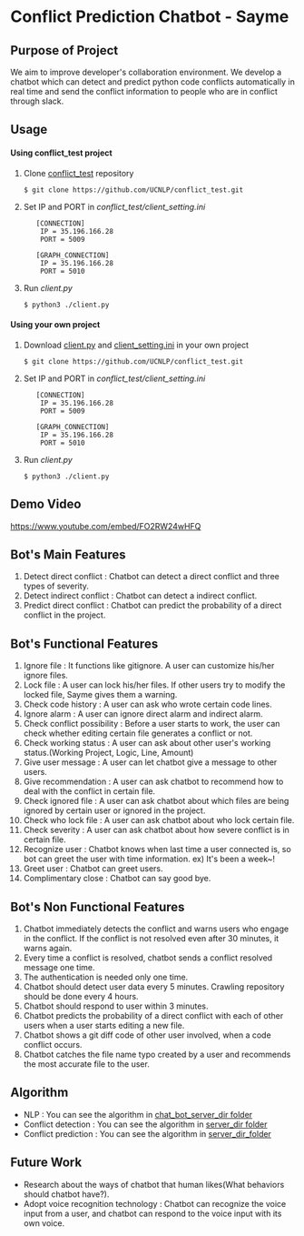 # Conflict Prediction Chatbot - Sayme

## Purpose of Project

We aim to improve developer's collaboration environment. We develop a chatbot which can detect and predict python code conflicts automatically in real time and send the conflict information to people who are in conflict through slack.

## Usage

#### Using conflict_test project

   1. Clone [conflict_test](https://github.com/UCNLP/conflict_test.git) repository
    
        ```$ git clone https://github.com/UCNLP/conflict_test.git``` 
           
   2. Set IP and PORT in *conflict_test/client_setting.ini*
        ```
           [CONNECTION]
            IP = 35.196.166.28
            PORT = 5009
            
           [GRAPH_CONNECTION]
            IP = 35.196.166.28
            PORT = 5010
        ```
    
   3. Run *client.py*
    
        ```$ python3 ./client.py```

#### Using your own project

   1. Download [client.py](https://github.com/UCNLP/conflict_test/blob/master/client.py) and [client_setting.ini](https://github.com/UCNLP/conflict_test/blob/master/client_settings.ini) in your own project
    
        ```$ git clone https://github.com/UCNLP/conflict_test.git``` 
           
   2. Set IP and PORT in *conflict_test/client_setting.ini*
   
        ```
           [CONNECTION]
            IP = 35.196.166.28
            PORT = 5009
            
           [GRAPH_CONNECTION]
            IP = 35.196.166.28
            PORT = 5010
        ```
    
   3. Run *client.py*
    
        ```$ python3 ./client.py```

## Demo Video
https://www.youtube.com/embed/FO2RW24wHFQ<br>

## Bot's Main Features

1.	Detect direct conflict : Chatbot can detect a direct conflict and three types of severity.
2.	Detect indirect conflict : Chatbot can detect a indirect conflict.
3.  Predict direct conflict : Chatbot can predict the probability of a direct conflict in the project.

## Bot's Functional Features

1.	Ignore file : It functions like gitignore. A user can customize his/her ignore files.
2.	Lock file : A user can lock his/her files. If other users try to modify the locked file, Sayme gives them a warning.
3.	Check code history : A user can ask who wrote certain code lines.
4.	Ignore alarm : A user can ignore direct alarm and indirect alarm.
5.	Check conflict possibility : Before a user starts to work, the user can check whether editing certain file generates a conflict or not.
6.	Check working status : A user can ask about other user's working status.(Working Project, Logic, Line, Amount)
7.	Give user message : A user can let chatbot give a message to other users.
8.	Give recommendation : A user can ask chatbot to recommend how to deal with the conflict in certain file.
9.  Check ignored file : A user can ask chatbot about which files are being ignored by certain user or ignored in the project.
10. Check who lock file : A user can ask chatbot about who lock certain file.
11. Check severity : A user can ask chatbot about how severe conflict is in certain file. 
12. Recognize user : Chatbot knows when last time a user connected is, so bot can greet the user with time information. ex) It's been a week~!
13.	Greet user : Chatbot can greet users.
14.	Complimentary close : Chatbot can say good bye.

## Bot's Non Functional Features

1. Chatbot immediately detects the conflict and warns users who engage in the conflict. If the conflict is not resolved even after 30 minutes, it warns again.
2. Every time a conflict is resolved, chatbot sends a conflict resolved message one time.
3. The authentication is needed only one time.
4. Chatbot should detect user data every 5 minutes. Crawling repository should be done every 4 hours. 
5. Chatbot should respond to user within 3 minutes.
6. Chatbot predicts the probability of a direct conflict with each of other users when a user starts editing a new file.
7. Chatbot shows a git diff code of other user involved, when a code conflict occurs. 
8. Chatbot catches the file name typo created by a user and recommends the most accurate file to the user.

## Algorithm

- NLP : You can see the algorithm in [chat_bot_server_dir folder](https://github.com/UCNLP/conflict-prediction/tree/py3_server/chat_bot_server_dir)
- Conflict detection : You can see the algorithm in [server_dir folder](https://github.com/UCNLP/conflict-prediction/tree/py3_server/server_dir)
- Conflict prediction : You can see the algorithm in [server_dir_folder](https://github.com/UCNLP/conflict-prediction/tree/py3_server/server_dir)

## Future Work

- Research about the ways of chatbot that human likes(What behaviors should chatbot have?).
- Adopt voice recognition technology : Chatbot can recognize the voice input from a user, and chatbot can respond to the voice input with its own voice.
